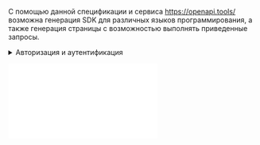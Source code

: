 С помощью данной спецификации и сервиса https://openapi.tools/ возможна генерация SDK для различных языков программирования, а также генерация страницы с возможностью выполнять приведенные запросы.

<details>
  <summary markdown="span">Авторизация и аутентификация</summary>

1. Убедитесь, что [включена](/ru/base/account/instructions/account-manage/manage-2fa) двухфакторная аутентификация и [активирован](/ru/manage/tools-for-using-services/rest-api/enable-api) доступ по API.
1. [Получите токен доступа](/ru/additionals/cases/case-keystone-token) `X-Subject-Token`.
1. [Узнайте](https://mcs.mail.ru/app/project/endpoints) эндпоинт для сервиса Magnum.

</details>

![{swagger}](./assets/magnumapi-swagger.json)
